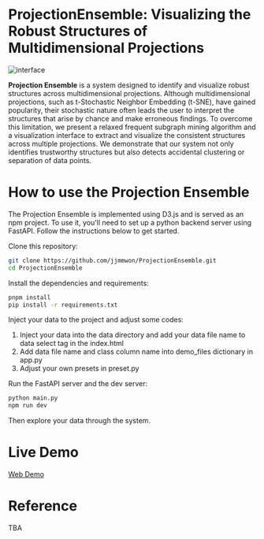# ProjectionEnsemble: Visualizing the Robust Structures of Multidimensional Projections

![interface](https://user-images.githubusercontent.com/98008363/235410453-d19917b0-cd02-490a-916b-5292106a0287.png)

**Projection Ensemble** is a system designed to identify and visualize robust structures across multidimensional projections.
Although multidimensional projections, such as t-Stochastic Neighbor Embedding (t-SNE), have gained popularity, their stochastic nature often leads the user to interpret the structures that arise by chance and make erroneous findings.
To overcome this limitation, we present a relaxed frequent subgraph mining algorithm and a visualization interface to extract and visualize the consistent structures across multiple projections.
We demonstrate that our system not only identifies trustworthy structures but also detects accidental clustering or separation of data points.

# How to use the Projection Ensemble

The Projection Ensemble is implemented using D3.js and is served as an npm project.
To use it, you'll need to set up a python backend server using FastAPI.
Follow the instructions below to get started.

Clone this repository:
```Bash
git clone https://github.com/jjmmwon/ProjectionEnsemble.git
cd ProjectionEnsemble
```
Install the dependencies and requirements:
```Bash
pnpm install
pip install -r requirements.txt
```
Inject your data to the project and adjust some codes:
1) Inject your data into the data directory and add your data file name to data select tag in the index.html
2) Add data file name and class column name into demo_files dictionary in app.py
3) Adjust your own presets in preset.py

Run the FastAPI server and the dev server:
```Bash
python main.py
npm run dev
```

Then explore your data through the system.


# Live Demo

[Web Demo]

# Reference

TBA



[Web Demo]: <https://jjmmwon.github.io/ProjectionEnsemble/>
